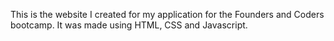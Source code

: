 This is the website I created for my application for the Founders and Coders bootcamp.
It was made using HTML, CSS and Javascript.
